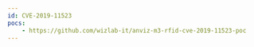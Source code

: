 ```yaml
---
id: CVE-2019-11523
pocs:
    - https://github.com/wizlab-it/anviz-m3-rfid-cve-2019-11523-poc
---
```

